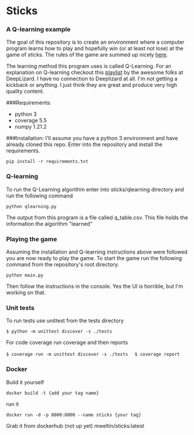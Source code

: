 # Sticks 
### A Q-learning example

The goal of this repository is to create an environment where a computer 
program learns how to play and hopefully win (or at least not lose) at the game of sticks. The rules of the game are
summed up nicely [here](https://frugalfun4boys.com/play-sticks-finger-game-kids/).

The learning method this program uses is called Q-Learning.  For an explanation on 
Q-learning checkout this [playlist](https://www.youtube.com/playlist?list=PLZbbT5o_s2xoWNVdDudn51XM8lOuZ_Njv) 
by the awesome folks at DeepLizard.  I have no connection to Deeplizard at all. I'm not getting a kickback or anything.
I just think they are great and produce very high quality content. 

###Requirements:
 - python 3
 - coverage 5.5
 - numpy 1.21.2

###Installation:
I'll assume you have a python 3 environment and have already cloned this repo. 
Enter into the repository and install the requirements.

```pip install -r requirements.txt```

### Q-learning
To run the Q-Learning algorithm enter into sticks/qlearning directory and run the following command

```python qlearning.py```

The output from this program is a file called q_table.csv.  This file holds the information the algorithm "learned"

### Playing the game
Assuming the installation and Q-learning instructions above were followed you are now ready to play the game. To 
start the game run the following command from the repository's root directory.

```python main.py```

Then follow the instructions in the console.  Yes the UI is horrible, but I'm working on that. 

### Unit tests
To run tests use unittest from the tests directory

```$ python -m unittest discover -s ./tests```

For code coverage run coverage and then reports

```$ coverage run -m unittest discover -s ./tests  ```
```$ coverage report```

### Docker
Build it yourself

```docker build -t {add your tag name}```

run it

```docker run -d -p 8000:8000 --name sticks {your tag}```

Grab it from dockerhub (not up yet) mweltin/sticks:latest